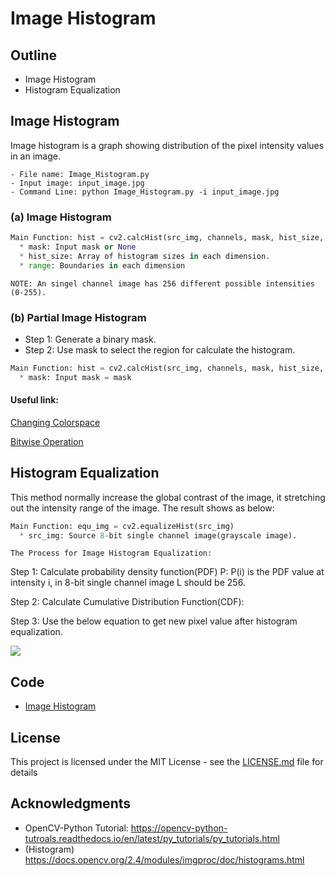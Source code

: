 # Image Histogram

## Outline
- Image Histogram
- Histogram Equalization

## Image Histogram
Image histogram is a graph showing distribution of the pixel intensity values in an image.
```
- File name: Image_Histogram.py
- Input image: input_image.jpg
- Command Line: python Image_Histogram.py -i input_image.jpg
```

### (a) Image Histogram
```python
Main Function: hist = cv2.calcHist(src_img, channels, mask, hist_size, range)
  * mask: Input mask or None
  * hist_size: Array of histogram sizes in each dimension.
  * range: Boundaries in each dimension
```
```
NOTE: An singel channel image has 256 different possible intensities (0-255).
```

### (b) Partial Image Histogram
  * Step 1: Generate a binary mask.
  * Step 2: Use mask to select the region for calculate the histogram.
```python
Main Function: hist = cv2.calcHist(src_img, channels, mask, hist_size, range)
  * mask: Input mask = mask
```
  
#### Useful link:

[Changing Colorspace](https://github.com/Hank-Tsou/Computer-Vision-OpenCV-Python/tree/master/tutorials/Image_Processing/1_Changing_colorspace)

[Bitwise Operation](https://github.com/Hank-Tsou/Computer-Vision-OpenCV-Python/tree/master/tutorials/Core_Operation)


## Histogram Equalization
This method normally increase the global contrast of the image, it stretching out the intensity range of the image. The result shows as below:
```python
Main Function: equ_img = cv2.equalizeHist(src_img)
  * src_img: Source 8-bit single channel image(grayscale image).
```

```
The Process for Image Histogram Equalization:
```
Step 1: Calculate probability density function(PDF) P: P(i) is the PDF value at intensity i, in 8-bit single channel image L should be 256.

Step 2: Calculate Cumulative Distribution Function(CDF): 

Step 3: Use the below equation to get new pixel value after histogram equalization.


![](README_IMG/extre_point.png)

## Code
- [Image Histogram](https://github.com/Hank-Tsou/Computer-Vision-OpenCV-Python/tree/master/tutorials/Image_Processing/9_Image_Histogram)

## License

This project is licensed under the MIT License - see the [LICENSE.md](LICENSE.md) file for details

## Acknowledgments

* OpenCV-Python Tutorial: https://opencv-python-tutroals.readthedocs.io/en/latest/py_tutorials/py_tutorials.html
* (Histogram) https://docs.opencv.org/2.4/modules/imgproc/doc/histograms.html

